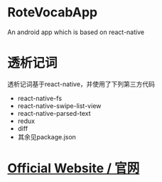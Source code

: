 # RoteVocabApp
An android app which is based on react-native

# 透析记词
透析记词基于react-native，并使用了下列第三方代码
- react-native-fs
- react-native-swipe-list-view
- react-native-parsed-text
- redux
- diff
- 其余见package.json

# [Official Website / 官网](http://rollawang.com/roteVocab/)
